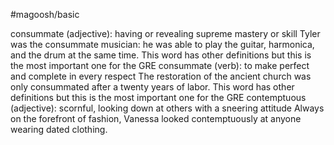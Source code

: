 #magoosh/basic

consummate (adjective): having or revealing supreme mastery or skill 
Tyler was the consummate musician: he was able to play the guitar, harmonica, and the drum at the 
same time. 
This word has other definitions but this is the most important one for the GRE 
consummate (verb): to make perfect and complete in every respect 
The restoration of the ancient church was only consummated after a twenty years of labor. 
This word has other definitions but this is the most important one for the GRE 
contemptuous (adjective): scornful, looking down at others with a sneering attitude 
Always on the forefront of fashion, Vanessa looked contemptuously at anyone wearing dated clothing. 
